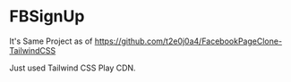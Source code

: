 # FBSignUp

It's Same Project as of <https://github.com/t2e0j0a4/FacebookPageClone-TailwindCSS>

Just used Tailwind CSS Play CDN.
